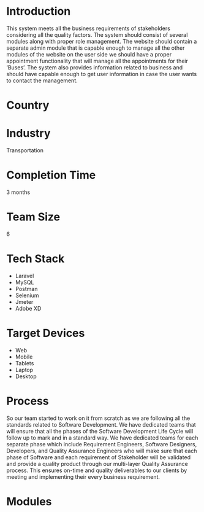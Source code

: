 # Introduction
This system meets all the business requirements of stakeholders considering all the quality factors. The system should consist of several modules along with proper role management. The website should contain a separate admin module that is capable enough to manage all the other modules of the website on the user side we should have a proper appointment functionality that will manage all the appointments for their ‘Buses’.
The system also provides information related to business and should have capable enough to get user information in case the user wants to contact the management.
# Country

# Industry
Transportation
# Completion Time
3 months
# Team Size
6
# Tech Stack
- Laravel
- MySQL
- Postman
- Selenium
- Jmeter
- Adobe XD  
# Target Devices
- Web
- Mobile
- Tablets
- Laptop
- Desktop

# Process
So our team started to work on it from scratch as we are following all the standards related to Software Development. We have dedicated teams that will ensure that all the phases of the Software Development Life Cycle will follow up to mark and in a standard way.
We have dedicated teams for each separate phase which include Requirement Engineers, Software Designers, Developers, and Quality Assurance Engineers who will make sure that each phase of Software and each requirement of Stakeholder will be validated and provide a quality product through our multi-layer Quality Assurance process.
This ensures on-time and quality deliverables to our clients by meeting and implementing their every business requirement.

# Modules
